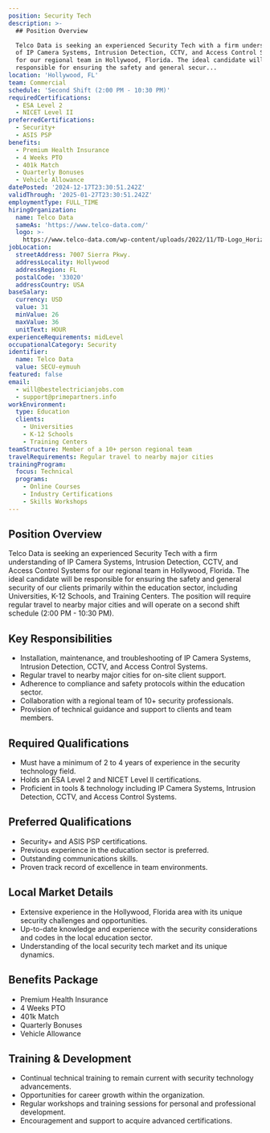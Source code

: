 ```yaml
---
position: Security Tech
description: >-
  ## Position Overview

  Telco Data is seeking an experienced Security Tech with a firm understanding
  of IP Camera Systems, Intrusion Detection, CCTV, and Access Control Systems
  for our regional team in Hollywood, Florida. The ideal candidate will be
  responsible for ensuring the safety and general secur...
location: 'Hollywood, FL'
team: Commercial
schedule: 'Second Shift (2:00 PM - 10:30 PM)'
requiredCertifications:
  - ESA Level 2
  - NICET Level II
preferredCertifications:
  - Security+
  - ASIS PSP
benefits:
  - Premium Health Insurance
  - 4 Weeks PTO
  - 401k Match
  - Quarterly Bonuses
  - Vehicle Allowance
datePosted: '2024-12-17T23:30:51.242Z'
validThrough: '2025-01-27T23:30:51.242Z'
employmentType: FULL_TIME
hiringOrganization:
  name: Telco Data
  sameAs: 'https://www.telco-data.com/'
  logo: >-
    https://www.telco-data.com/wp-content/uploads/2022/11/TD-Logo_Horizontal_Color.webp
jobLocation:
  streetAddress: 7007 Sierra Pkwy.
  addressLocality: Hollywood
  addressRegion: FL
  postalCode: '33020'
  addressCountry: USA
baseSalary:
  currency: USD
  value: 31
  minValue: 26
  maxValue: 36
  unitText: HOUR
experienceRequirements: midLevel
occupationalCategory: Security
identifier:
  name: Telco Data
  value: SECU-eymuuh
featured: false
email:
  - will@bestelectricianjobs.com
  - support@primepartners.info
workEnvironment:
  type: Education
  clients:
    - Universities
    - K-12 Schools
    - Training Centers
teamStructure: Member of a 10+ person regional team
travelRequirements: Regular travel to nearby major cities
trainingProgram:
  focus: Technical
  programs:
    - Online Courses
    - Industry Certifications
    - Skills Workshops
---
```




## Position Overview
Telco Data is seeking an experienced Security Tech with a firm understanding of IP Camera Systems, Intrusion Detection, CCTV, and Access Control Systems for our regional team in Hollywood, Florida. The ideal candidate will be responsible for ensuring the safety and general security of our clients primarily within the education sector, including Universities, K-12 Schools, and Training Centers. The position will require regular travel to nearby major cities and will operate on a second shift schedule (2:00 PM - 10:30 PM).

## Key Responsibilities
- Installation, maintenance, and troubleshooting of IP Camera Systems, Intrusion Detection, CCTV, and Access Control Systems.
- Regular travel to nearby major cities for on-site client support.
- Adherence to compliance and safety protocols within the education sector.
- Collaboration with a regional team of 10+ security professionals.
- Provision of technical guidance and support to clients and team members.

## Required Qualifications
- Must have a minimum of 2 to 4 years of experience in the security technology field.
- Holds an ESA Level 2 and NICET Level II certifications.
- Proficient in tools & technology including IP Camera Systems, Intrusion Detection, CCTV, and Access Control Systems.

## Preferred Qualifications
- Security+ and ASIS PSP certifications.
- Previous experience in the education sector is preferred.
- Outstanding communications skills.
- Proven track record of excellence in team environments.

## Local Market Details
- Extensive experience in the Hollywood, Florida area with its unique security challenges and opportunities.
- Up-to-date knowledge and experience with the security considerations and codes in the local education sector.
- Understanding of the local security tech market and its unique dynamics.

## Benefits Package
- Premium Health Insurance
- 4 Weeks PTO
- 401k Match
- Quarterly Bonuses
- Vehicle Allowance

## Training & Development
- Continual technical training to remain current with security technology advancements.
- Opportunities for career growth within the organization.
- Regular workshops and training sessions for personal and professional development.
- Encouragement and support to acquire advanced certifications.
